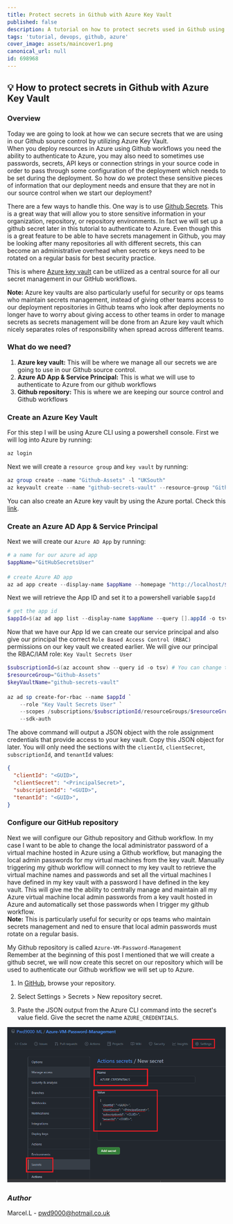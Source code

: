 ```yaml
---
title: Protect secrets in Github with Azure Key Vault
published: false
description: A tutorial on how to protect secrets used in Github using Azure key vault
tags: 'tutorial, devops, github, azure'
cover_image: assets/maincover1.png
canonical_url: null
id: 698968
---
```


## :bulb: How to protect secrets in Github with Azure Key Vault

### Overview

Today we are going to look at how we can secure secrets that we are using in our Github source control by utilizing Azure Key Vault.  
When you deploy resources in Azure using Github workflows you need the ability to authenticate to Azure, you may also need to sometimes use passwords, secrets, API keys or connection strings in your source code in order to pass through some configuration of the deployment which needs to be set during the deployment. So how do we protect these sensitive pieces of information that our deployment needs and ensure that they are not in our source control when we start our deployment?  

There are a few ways to handle this. One way is to use [Github Secrets](https://docs.github.com/en/actions/reference/encrypted-secrets). This is a great way that will allow you to store sensitive information in your organization, repository, or repository environments. In fact we will set up a github secret later in this tutorial to authenticate to Azure. Even though this is a great feature to be able to have secrets management in Github, you may be looking after many repositories all with different secrets, this can become an administrative overhead when secrets or keys need to be rotated on a regular basis for best security practice.  

This is where [Azure key vault](https://docs.microsoft.com/en-gb/azure/key-vault/general/overview) can be utilized as a central source for all our secret management in our GitHub workflows.  

**Note:** Azure key vaults are also particularly useful for security or ops teams who maintain secrets management, instead of giving other teams access to our deployment repositories in Github teams who look after deployments no longer have to worry about giving access to other teams in order to manage secrets as secrets management will be done from an Azure key vault which nicely separates roles of responsibility when spread across different teams.  

### What do we need?

1. **Azure key vault:**
    This will be where we manage all our secrets we are going to use in our Github source control.  
2. **Azure AD App & Service Principal:**
    This is what we will use to authenticate to Azure from our github workflows
3. **Github repository:**
    This is where we are keeping our source control and Github workflows

### Create an Azure Key Vault

For this step I will be using Azure CLI using a powershell console. First we will log into Azure by running:  

```powershell
az login
```

Next we will create a `resource group` and `key vault` by running:

```powershell
az group create --name "Github-Assets" -l "UKSouth"
az keyvault create --name "github-secrets-vault" --resource-group "Github-Assets" --location "UKSouth"
```

You can also create an Azure key vault by using the Azure portal. Check this [link](https://docs.microsoft.com/en-us/azure/key-vault/general/quick-create-portal).  

### Create an Azure AD App & Service Principal

Next we will create our `Azure AD App` by running:

```powershell
# a name for our azure ad app
$appName="GitHubSecretsUser"

# create Azure AD app
az ad app create --display-name $appName --homepage "http://localhost/$appName" --identifier-uris "http://localhost/$appName"
```

Next we will retrieve the App ID and set it to a powershell variable `$appId`

```powershell
# get the app id
$appId=$(az ad app list --display-name $appName --query [].appId -o tsv)
```

Now that we have our App Id we can create our service principal and also give our principal the correct `Role Based Access Control (RBAC)` permissions on our key vault we created earlier. We will give our principal the RBAC/IAM role: `Key Vault Secrets User`

```powershell
$subscriptionId=$(az account show --query id -o tsv) # You can change this value t the subscription ID where the key vault resides
$resourceGroup="Github-Assets"
$keyVaultName="github-secrets-vault"

az ad sp create-for-rbac --name $appId `
    --role "Key Vault Secrets User" `
    --scopes /subscriptions/$subscriptionId/resourceGroups/$resourceGroup/providers/Microsoft.KeyVault/vaults/$keyVaultName `
    --sdk-auth
```

The above command will output a JSON object with the role assignment credentials that provide access to your key vault. Copy this JSON object for later. You will only need the sections with the `clientId`, `clientSecret`, `subscriptionId`, and `tenantId` values:

```JSON
{
  "clientId": "<GUID>",
  "clientSecret": "<PrincipalSecret>",
  "subscriptionId": "<GUID>",
  "tenantId": "<GUID>",
}
```

### Configure our GitHub repository

Next we will configure our Github repository and Github workflow. In my case I want to be able to change the local administrator password of a virtual machine hosted in Azure using a Github workflow, but managing the local admin passwords for my virtual machines from the key vault. Manually triggering my github workflow will connect to my key vault to retrieve the virtual machine names and passwords and set all the virtual machines I have defined in my key vault with a password I have defined in the key vault. This will give me the ability to centrally manage and maintain all my Azure virtual machine local admin passwords from a key vault hosted in Azure and automatically set those passwords when I trigger my github workflow.  
**Note:** This is particularly useful for security or ops teams who maintain secrets management and ned to ensure that local admin passwords must rotate on a regular basis.

My Github repository is called `Azure-VM-Password-Management`  
Remember at the beginning of this post I mentioned that we will create a github secret, we will now create this secret on our repository which will be used to authenticate our Github workflow we will set up to Azure.

1. In [GitHub](https://github.com), browse your repository.

2. Select Settings > Secrets > New repository secret.

3. Paste the JSON output from the Azure CLI command into the secret's value field. Give the secret the name `AZURE_CREDENTIALS`.

![githubAzureCredentials](./assets/githubAzureCredentials.png)

### _Author_

Marcel.L - pwd9000@hotmail.co.uk